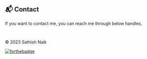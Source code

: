 <h2>📬 Contact</h2>


If you want to contact me, you can reach me through below handles.

&nbsp;&nbsp;<a href="https://www.linkedin.com/in/isathishnaik"> </a>

© 2023 Sathish Naik


[![forthebadge](https://forthebadge.com/images/badges/built-with-love.svg)](https://forthebadge.com)

